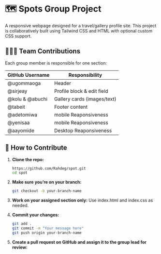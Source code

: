 # 🗺️ Spots Group Project

A responsive webpage designed for a travel/gallery profile site. This project is collaboratively built using Tailwind CSS and HTML with optional custom CSS support.

## 🧑‍🤝‍🧑 Team Contributions

Each group member is responsible for one section:

| GitHub Username | Responsibility              |
|-----------------|-----------------------------|
| @ugommaoga      | Header                      |
| @sirjeay        | Profile block & edit field  |
| @kolu & @abuchi | Gallery cards (images/text) |
| @tabeit         | Footer content              |
| @adetomiwa      | mobile Reaponsiveness       |
| @yenisaa        | mobile Reaponsiveness       |
| @aayomide       | Desktop Reaponsiveness      |

## 🚀 How to Contribute

1. **Clone the repo:**
   ```bash
   https://github.com/Rahdeg/spot.git
   cd spot

2. **Make sure you’re on your branch:**
    ```bash
   git checkout -b your-branch-name

3. **Work on your assigned section only:**
   Use index.html and index.css as needed.
   
4. **Commit your changes:**
   ```bash
   git add .
   git commit -m "Your message here"
   git push origin your-branch-name

5. **Create a pull request on GitHub and assign it to the group lead for review:**
   
